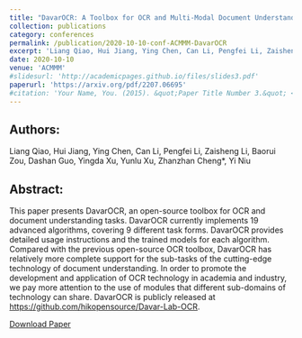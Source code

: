 ```yaml
---
title: "DavarOCR: A Toolbox for OCR and Multi-Modal Document Understanding"
collection: publications
category: conferences
permalink: /publication/2020-10-10-conf-ACMMM-DavarOCR
excerpt: 'Liang Qiao, Hui Jiang, Ying Chen, Can Li, Pengfei Li, Zaisheng Li, Baorui Zou, Dashan Guo, Yingda Xu, Yunlu Xu, Zhanzhan Cheng*, Yi Niu'
date: 2020-10-10
venue: 'ACMMM'
#slidesurl: 'http://academicpages.github.io/files/slides3.pdf'
paperurl: 'https://arxiv.org/pdf/2207.06695'
#citation: 'Your Name, You. (2015). &quot;Paper Title Number 3.&quot; <i>Journal 1</i>. 1(3).'
---
```


Authors:
------
Liang Qiao, Hui Jiang, Ying Chen, Can Li, Pengfei Li, Zaisheng Li, Baorui Zou, Dashan Guo, Yingda Xu, Yunlu Xu, Zhanzhan Cheng*, Yi Niu

Abstract:
------
This paper presents DavarOCR, an open-source toolbox for OCR and document understanding tasks. DavarOCR currently implements 19 advanced algorithms, covering 9 different task forms. DavarOCR provides detailed usage instructions and the trained models for each algorithm. Compared with the previous open-source OCR toolbox, DavarOCR has relatively more complete support for the sub-tasks of the cutting-edge technology of document understanding. In order to promote the development and application of OCR technology in academia and industry, we pay more attention to the use of modules that different sub-domains of technology can share. DavarOCR is publicly released at https://github.com/hikopensource/Davar-Lab-OCR.

[Download Paper](https://arxiv.org/pdf/2207.06695)